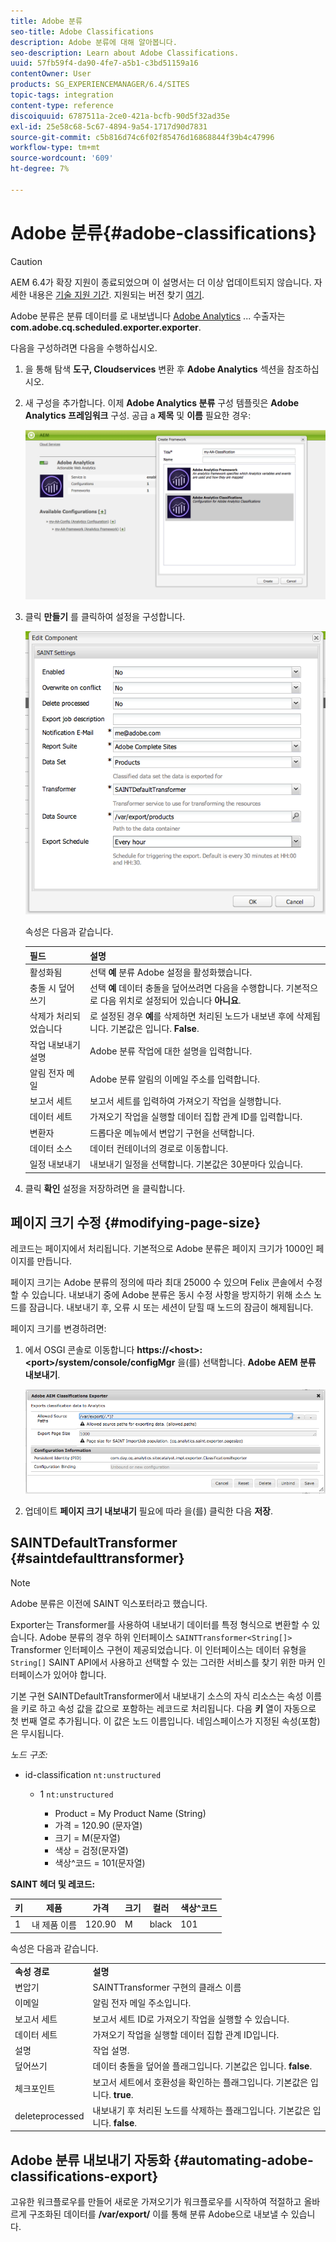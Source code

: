 ```yaml
---
title: Adobe 분류
seo-title: Adobe Classifications
description: Adobe 분류에 대해 알아봅니다.
seo-description: Learn about Adobe Classifications.
uuid: 57fb59f4-da90-4fe7-a5b1-c3bd51159a16
contentOwner: User
products: SG_EXPERIENCEMANAGER/6.4/SITES
topic-tags: integration
content-type: reference
discoiquuid: 6787511a-2ce0-421a-bcfb-90d5f32ad35e
exl-id: 25e58c68-5c67-4894-9a54-1717d90d7831
source-git-commit: c5b816d74c6f02f85476d16868844f39b4c47996
workflow-type: tm+mt
source-wordcount: '609'
ht-degree: 7%

---
```


# Adobe 분류{#adobe-classifications}

>[!CAUTION]
>
>AEM 6.4가 확장 지원이 종료되었으며 이 설명서는 더 이상 업데이트되지 않습니다. 자세한 내용은 [기술 지원 기간](https://helpx.adobe.com/kr/support/programs/eol-matrix.html). 지원되는 버전 찾기 [여기](https://experienceleague.adobe.com/docs/).

Adobe 분류은 분류 데이터를 로 내보냅니다 [Adobe Analytics](/help/sites-administering/adobeanalytics.md) ... 수출자는 **com.adobe.cq.scheduled.exporter.exporter**.

다음을 구성하려면 다음을 수행하십시오.

1. 을 통해 탐색 **도구, Cloudservices** 변환 후 **Adobe Analytics** 섹션을 참조하십시오.
1. 새 구성을 추가합니다. 이제 **Adobe Analytics 분류** 구성 템플릿은 **Adobe Analytics 프레임워크** 구성. 공급 a **제목** 및 **이름** 필요한 경우:

   ![aa-25](assets/aa-25.png)

1. 클릭 **만들기** 를 클릭하여 설정을 구성합니다.

   ![chlimage_1](assets/chlimage_1.png)

   속성은 다음과 같습니다.

   | **필드** | **설명** |
   |---|---|
   | 활성화됨 | 선택 **예** 분류 Adobe 설정을 활성화했습니다. |
   | 충돌 시 덮어쓰기 | 선택 **예** 데이터 충돌을 덮어쓰려면 다음을 수행합니다. 기본적으로 다음 위치로 설정되어 있습니다 **아니요**. |
   | 삭제가 처리되었습니다 | 로 설정된 경우 **예**&#x200B;를 삭제하면 처리된 노드가 내보낸 후에 삭제됩니다. 기본값은 입니다. **False**. |
   | 작업 내보내기 설명 | Adobe 분류 작업에 대한 설명을 입력합니다. |
   | 알림 전자 메일 | Adobe 분류 알림의 이메일 주소를 입력합니다. |
   | 보고서 세트 | 보고서 세트를 입력하여 가져오기 작업을 실행합니다. |
   | 데이터 세트 | 가져오기 작업을 실행할 데이터 집합 관계 ID를 입력합니다. |
   | 변환자 | 드롭다운 메뉴에서 변압기 구현을 선택합니다. |
   | 데이터 소스 | 데이터 컨테이너의 경로로 이동합니다. |
   | 일정 내보내기 | 내보내기 일정을 선택합니다. 기본값은 30분마다 있습니다. |

1. 클릭 **확인** 설정을 저장하려면 을 클릭합니다.

## 페이지 크기 수정 {#modifying-page-size}

레코드는 페이지에서 처리됩니다. 기본적으로 Adobe 분류은 페이지 크기가 1000인 페이지를 만듭니다.

페이지 크기는 Adobe 분류의 정의에 따라 최대 25000 수 있으며 Felix 콘솔에서 수정할 수 있습니다. 내보내기 중에 Adobe 분류은 동시 수정 사항을 방지하기 위해 소스 노드를 잠급니다. 내보내기 후, 오류 시 또는 세션이 닫힐 때 노드의 잠금이 해제됩니다.

페이지 크기를 변경하려면:

1. 에서 OSGI 콘솔로 이동합니다 **https://&lt;host>:&lt;port>/system/console/configMgr** 을(를) 선택합니다. **Adobe AEM 분류 내보내기**.

   ![aa-26](assets/aa-26.png)

1. 업데이트 **페이지 크기 내보내기** 필요에 따라 을(를) 클릭한 다음 **저장**.

## SAINTDefaultTransformer {#saintdefaulttransformer}

>[!NOTE]
>
>Adobe 분류은 이전에 SAINT 익스포터라고 했습니다.

Exporter는 Transformer를 사용하여 내보내기 데이터를 특정 형식으로 변환할 수 있습니다. Adobe 분류의 경우 하위 인터페이스 `SAINTTransformer<String[]>` Transformer 인터페이스 구현이 제공되었습니다. 이 인터페이스는 데이터 유형을 `String[]` SAINT API에서 사용하고 선택할 수 있는 그러한 서비스를 찾기 위한 마커 인터페이스가 있어야 합니다.

기본 구현 SAINTDefaultTransformer에서 내보내기 소스의 자식 리소스는 속성 이름을 키로 하고 속성 값을 값으로 포함하는 레코드로 처리됩니다. 다음 **키** 열이 자동으로 첫 번째 열로 추가됩니다. 이 값은 노드 이름입니다. 네임스페이스가 지정된 속성(포함)은 무시됩니다.

*노드 구조:*

* id-classification `nt:unstructured`

   * 1 `nt:unstructured`

      * Product = My Product Name (String)
      * 가격 = 120.90 (문자열)
      * 크기 = M(문자열)
      * 색상 = 검정(문자열)
      * 색상^코드 = 101(문자열)

**SAINT 헤더 및 레코드:**

| **키** | **제품** | **가격** | **크기** | **컬러** | **색상^코드** |
|---|---|---|---|---|---|
| 1 | 내 제품 이름 | 120.90 | M | black | 101 |

속성은 다음과 같습니다.

<table> 
 <tbody> 
  <tr> 
   <td><strong>속성 경로</strong></td> 
   <td><strong>설명</strong></td> 
  </tr> 
  <tr> 
   <td>변압기</td> 
   <td>SAINTTransformer 구현의 클래스 이름</td> 
  </tr> 
  <tr> 
   <td>이메일</td> 
   <td>알림 전자 메일 주소입니다.</td> 
  </tr> 
  <tr> 
   <td>보고서 세트</td> 
   <td>보고서 세트 ID로 가져오기 작업을 실행할 수 있습니다. </td> 
  </tr> 
  <tr> 
   <td>데이터 세트</td> 
   <td>가져오기 작업을 실행할 데이터 집합 관계 ID입니다. </td> 
  </tr> 
  <tr> 
   <td>설명</td> 
   <td>작업 설명. <br /> </td> 
  </tr> 
  <tr> 
   <td>덮어쓰기</td> 
   <td>데이터 충돌을 덮어쓸 플래그입니다. 기본값은 입니다. <strong>false</strong>.</td> 
  </tr> 
  <tr> 
   <td>체크포인트</td> 
   <td>보고서 세트에서 호환성을 확인하는 플래그입니다. 기본값은 입니다. <strong>true</strong>.</td> 
  </tr> 
  <tr> 
   <td>deleteprocessed</td> 
   <td>내보내기 후 처리된 노드를 삭제하는 플래그입니다. 기본값은 입니다. <strong>false</strong>.</td> 
  </tr> 
 </tbody> 
</table>

## Adobe 분류 내보내기 자동화 {#automating-adobe-classifications-export}

고유한 워크플로우를 만들어 새로운 가져오기가 워크플로우를 시작하여 적절하고 올바르게 구조화된 데이터를 **/var/export/** 이를 통해 분류 Adobe으로 내보낼 수 있습니다.

